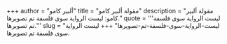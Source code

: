 +++
author = "ألبير كامو"
title = "مقولة ألبير كامو"
description = "مقولة ألبير كامو: ليست الرواية سوى فلسفة تم تصويرها."
quote = '''ليست الرواية سوى فلسفة تم تصويرها.'''
slug = "ليست-الرواية-سوى-فلسفة-تم-تصويرها"
+++
ليست الرواية سوى فلسفة تم تصويرها.
